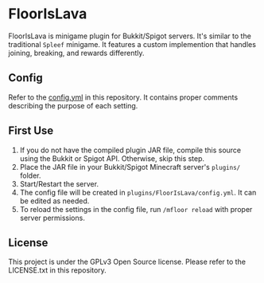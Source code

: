 # FloorIsLava
FloorIsLava is minigame plugin for Bukkit/Spigot servers. It's similar to the traditional `Spleef` minigame. It features
a custom implemention that handles joining, breaking, and rewards differently.

## Config
Refer to the [config.yml](https://github.com/GeeItsZee/FloorIsLava/blob/master/config.yml) in this repository. It contains proper comments describing the purpose of each setting. 

## First Use
1. If you do not have the compiled plugin JAR file, compile this source using the Bukkit or Spigot API. Otherwise, skip this step.
2. Place the JAR file in your Bukkit/Spigot Minecraft server's `plugins/` folder.
3. Start/Restart the server.
4. The config file will be created in `plugins/FloorIsLava/config.yml`. It can be edited as needed.
5. To reload the settings in the config file, run `/mfloor reload` with proper server permissions.

## License
This project is under the GPLv3 Open Source license. Please refer to the LICENSE.txt in this repository.
